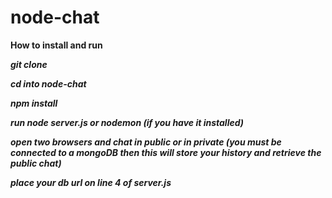 # node-chat

**How to install and run**

_**git clone**_

_**cd into node-chat**_

_**npm install**_

_**run node server.js or nodemon (if you have it installed)**_

_**open two browsers and chat in public or in private (you must be connected to a mongoDB then this will store your history and retrieve the public chat)**_

_**place your db url on line 4 of server.js**_
